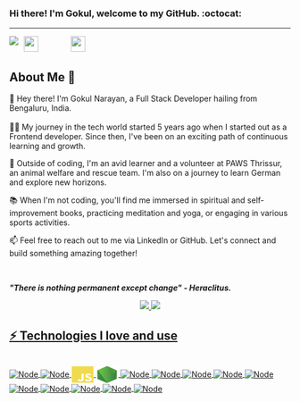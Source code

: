 ### Hi there! I'm Gokul, welcome to my GitHub. :octocat:

<hr />
<a style="margin:0 10px;" href="https://www.linkedin.com/in/gokul-narayan-09/">
<img align="left" width="26px"  src="https://cdn.jsdelivr.net/gh/devicons/devicon/icons/linkedin/linkedin-original.svg" />
</a> 
	&nbsp;
<a style="margin:0 10px;" href="mailto:gokulnarayan09@gmail.com">
	  <img align="left" width="26px" height="28"  src="https://cdn.cdnlogo.com/logos/g/24/gmail-icon.svg" />
</a>

<a style="margin:0 10px;" href="https://leetcode.com/gokulnarayan09/">
  <picture>
 <!-- User prefers dark mode: -->
  <source width="26px" height="28"  srcset="https://upload.wikimedia.org/wikipedia/commons/8/8e/LeetCode_Logo_1.png"  media="(prefers-color-scheme: dark)"/>
  
  <!-- User has no color preference: -->
  <img width="26px" height="28"  src=" https://upload.wikimedia.org/wikipedia/commons/1/19/LeetCode_logo_black.png"/>
</picture>
</a>



<br/>

## About Me 🚀

👋 Hey there! I'm Gokul Narayan, a Full Stack Developer hailing from Bengaluru, India. <br> <br>
 🏃🏻 My journey in the tech world started 5 years ago when I started out as a Frontend developer. Since then, I've been on an exciting path of continuous learning and growth.<br>

🌱 Outside of coding, I'm an avid learner and a volunteer at PAWS Thrissur, an animal welfare and rescue team. I'm also on a journey to learn German and explore new horizons.

📚 When I'm not coding, you'll find me immersed in spiritual and self-improvement books, practicing meditation and yoga, or engaging in various sports activities.

📫 Feel free to reach out to me via LinkedIn or GitHub. Let's connect and build something amazing together!



<br>

***"There is nothing permanent except change" - Heraclitus.***

<div align="center">
  <a href="https://github.com/GokulSNarayan">
  <img height="180em" src="https://github-readme-stats.vercel.app/api?username=GokulSNarayan&show_icons=true&theme=gradient&include_all_commits=true&count_private=true"/>
  <img height="180em" src="https://github-readme-stats.vercel.app/api/top-langs/?username=GokulSNarayan&layout=compact&langs_count=7&theme=gradient"/>
</div>


## ⚡ Technologies I love and use

<div style="display: inline_block"><br>
	<img align="center" alt="Node" height="30" width="40" src="https://cdn.jsdelivr.net/gh/devicons/devicon/icons/typescript/typescript-original.svg">
	<img align="center" alt="Node" height="30" width="40" src="https://cdn.jsdelivr.net/gh/devicons/devicon/icons/go/go-original.svg">
  <img align="center" alt="js" height="30" width="40" src="https://raw.githubusercontent.com/devicons/devicon/master/icons/javascript/javascript-plain.svg">
  <img align="center" alt="Node" height="30" width="40" src="https://raw.githubusercontent.com/devicons/devicon/master/icons/nodejs/nodejs-original.svg">
<img align="center" alt="Node" height="30" width="40" src="https://cdn.jsdelivr.net/gh/devicons/devicon/icons/react/react-original.svg">
	<img align="center" alt="Node" height="30" width="40" src="https://upload.wikimedia.org/wikipedia/commons/f/f1/Vitejs-logo.svg">
	<img align="center" alt="Node" height="30" width="40" src="https://cdn.jsdelivr.net/gh/devicons/devicon/icons/graphql/graphql-plain.svg">
	<img align="center" alt="Node" height="30" width="40" src="https://cdn.jsdelivr.net/gh/devicons/devicon/icons/css3/css3-original.svg">
	<img align="center" alt="Node" height="30" width="40" src="https://cdn.jsdelivr.net/gh/devicons/devicon/icons/html5/html5-original.svg">
	<img align="center" alt="Node" height="30" width="40" src="https://cdn.jsdelivr.net/gh/devicons/devicon/icons/docker/docker-original.svg">
	<img align="center" alt="Node" height="30" width="40" src="https://cdn.jsdelivr.net/gh/devicons/devicon/icons/nextjs/nextjs-original.svg">
	<img align="center" alt="Node" height="30" width="40" src="https://upload.wikimedia.org/wikipedia/commons/d/d5/Tailwind_CSS_Logo.svg">
	<img align="center" alt="Node" height="30" width="40" src="https://cdn.jsdelivr.net/gh/devicons/devicon/icons/python/python-original.svg">
	<img align="center" alt="Node" height="30" width="40" src="https://cdn.jsdelivr.net/gh/devicons/devicon/icons/redux/redux-original.svg">
</div>  
  

  
  
<!--
**GokulSNarayan/GokulSNarayan** is a ✨ _special_ ✨ repository because its `README.md` (this file) appears on your GitHub profile.

Here are some ideas to get you started:

- 🔭 I’m currently working on ...
- 🌱 I’m currently learning ...
- 👯 I’m looking to collaborate on ...
- 🤔 I’m looking for help with ... 
- 💬 Ask me about ...
- 📫 How to reach me: ...
- 😄 Pronouns: ...
- ⚡ Fun fact: ...
  -->
